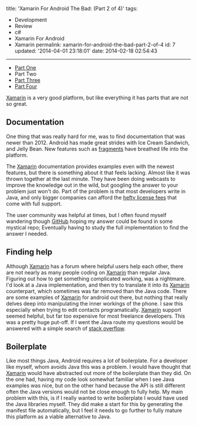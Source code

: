 title: 'Xamarin For Android The Bad: (Part 2 of 4)'
tags:

  - Development
  - Review
  - c#
  - Xamarin For Android
  - Xamarin
permalink: xamarin-for-android-the-bad-part-2-of-4
id: 7
updated: '2014-04-01 23:18:01'
date: 2014-02-18 02:54:43
---

* [Part One](https://blog.tommyparnell.com/xamarin-the-good-the-bad-and-the-ugly/)
* Part Two
* [Part Three](https://blog.tommyparnell.com/xamarin-for-android-the-ugly-part-3-of-4/)
* [Part Four](https://blog.tommyparnell.com/xamarin-the-conclusion-part-4-of-4/)

[Xamarin](http://xamarin.com/) is a very good platform, but like everything it has parts that are not so great.

## Documentation

One thing that was really hard for me, was to find documentation that was newer than 2012. Android has made great strides with Ice Cream Sandwich, and Jelly Bean. New features such as [fragments](http://developer.android.com/guide/components/fragments.html) have breathed life into the platform.

The [Xamarin](http://xamarin.com/) documentation provides examples even with the newest features, but there is something about it that feels lacking. Almost like it was thrown together at the last minute. They have been doing webcasts to improve the knowledge out in the wild, but googling the answer to your problem just won't do. Part of the problem is that most developers write in Java, and only bigger companies can afford the [hefty license fees](https://store.xamarin.com/) that come with full support.

The user community was helpful at times, but I often found myself wandering though [GitHub](http://github.com) hoping my answer could be found in some mystical repo; Eventually having to study the full implementation to find the answer I needed.

## Finding help

Although [Xamarin](http://xamarin.com) has a forum where helpful users help each other, there are not nearly as many people coding on [Xamarin](http://xamarin.com) than regular Java. Figuring out how to get something complicated working, was a nightmare. I'd look at a Java implementation, and then try to translate it into its [Xamarin](http://xamarin.com) counterpart, which sometimes was far removed than the Java code. There are some examples of [Xamarin](http://xamarin.com) for android out there, but nothing that really delves deep into manipulating the inner workings of the phone. I saw this especially when trying to edit contacts programatically. [Xamarin](http://xamarin.com) support seemed helpful, but far too expensive for most freelance developers. This was a pretty huge put-off. If I went the Java route my questions would be answered with a simple search of [stack overflow](http://stackoverflow.com).

## Boilerplate

Like most things Java, Android requires a lot of boilerplate. For a developer like myself, whom avoids Java this was a problem. I would have thought that [Xamarin](http://xamarin.com/) would have abstracted out more of the boilerplate than they did. On the one had, having my code look somewhat familiar when I see Java examples was nice, but on the other hand because the API is still different often the Java versions would not be close enough to fully help. My main problem with this, is if I really wanted to write boilerplate I would have used the Java libraries myself. They did make a start for this by generating the manifest file automatically, but I feel it needs to go further to fully mature this platform as a viable alternative to Java.

